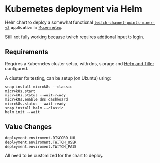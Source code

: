 # Kubernetes deployment via Helm
Helm chart to deploy a somewhat functional [`twitch-channel-points-miner-v2`](https://github.com/Tkd-Alex/Twitch-Channel-Points-Miner-v2) application in [Kubernetes](https://kubernetes.io/).

Still not fully working because twitch requires addtional input to login.

## Requirements
Requires a Kubernetes cluster setup, with dns, storage and [Helm and Tiller](https://docs.helm.sh/) configured.

A cluster for testing, can be setup (on Ubuntu) using:
```
snap install microk8s --classic
microk8s.start
microk8s.status --wait-ready
microk8s.enable dns dashboard
microk8s.status --wait-ready
snap install helm --classic
helm init --wait
```

## Value Changes

```
deployment.enviroment.DISCORD_URL
deployment.enviroment.TWITCH_USER
deployment.enviroment.TWITCH_PASS
```
All need to be customized for the chart to deploy.